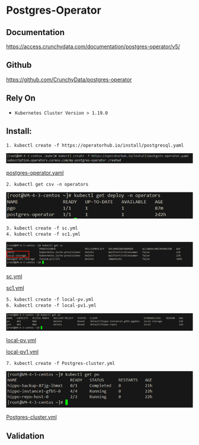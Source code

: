 # Postgres-Operator

## Documentation
https://access.crunchydata.com/documentation/postgres-operator/v5/

## Github
https://github.com/CrunchyData/postgres-operator

## Rely On
- `Kubernetes Cluster Version > 1.19.0`

## Install:

```shell
1. kubectl create -f https://operatorhub.io/install/postgresql.yaml
```
![img](img/postgres-Operator.png)


[postgres-operator.yaml](yml/postgres-operator.yaml)

```shell
2. kubectl get csv -n operators
```
![img](img/operator.png)

```shell
3. kubectl create -f sc.yml
4. kubectl create -f sc1.yml
```
![img](img/sc.png)

[sc.yml](yml/sc.yml)

[sc1.yml](yml/sc1.yml)

```shell
5. kubectl create -f local-pv.yml
6. kubectl create -f local-pv1.yml
```
![img](img/pv.png)

[local-pv.yml](yml/local-pv.yml)

[local-pv1.yml](yml/local-pv1.yml)

```shell
7. kubectl create -f Postgres-cluster.yml
```
![img](img/po.png)

[Postgres-cluster.yml](yml/Postgres-cluster.yml)

## Validation




